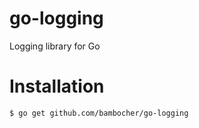 go-logging
==========

Logging library for Go

Installation
============

```bash
$ go get github.com/bambocher/go-logging
```
